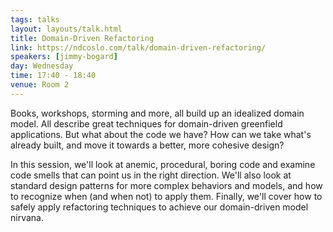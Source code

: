 ```yaml
---
tags: talks
layout: layouts/talk.html
title: Domain-Driven Refactoring
link: https://ndcoslo.com/talk/domain-driven-refactoring/
speakers: [jimmy-bogard]
day: Wednesday
time: 17:40 - 18:40
venue: Room 2
---
```

Books, workshops, storming and more, all build up an idealized domain model. All describe great techniques for domain-driven greenfield applications. But what about the code we have? How can we take what's already built, and move it towards a better, more cohesive design?

In this session, we'll look at anemic, procedural, boring code and examine code smells that can point us in the right direction. We'll also look at standard design patterns for more complex behaviors and models, and how to recognize when (and when not) to apply them. Finally, we'll cover how to safely apply refactoring techniques to achieve our domain-driven model nirvana.